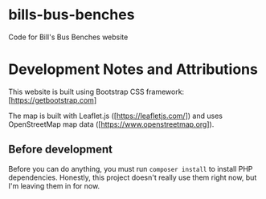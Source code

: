 # bills-bus-benches
Code for Bill's Bus Benches website

# Development Notes and Attributions

This website is built using Bootstrap CSS framework: [https://getbootstrap.com]

The map is built with Leaflet.js ([https://leafletjs.com/])
and uses OpenStreetMap map data ([https://www.openstreetmap.org]).

## Before development

Before you can do anything, you must run `composer install` to install PHP dependencies.
Honestly, this project doesn't really use them right now, but I'm leaving them in for now.
